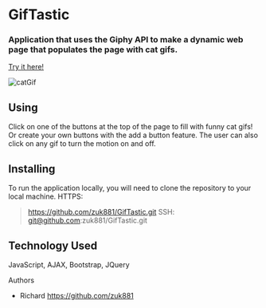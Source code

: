 # GifTastic

### Application that uses the Giphy API to make a dynamic web page that populates the page with cat gifs.
[Try it here!](https://zuk881.github.io/GifTastic/
)

![catGif](url)

## Using
Click on one of the buttons at the top of the page to fill with funny cat gifs! Or create your own buttons with the add a button feature.
The user can also click on any gif to turn the motion on and off.

## Installing
To run the application locally, you will need to clone the repository to your local machine.
HTTPS:
> https://github.com/zuk881/GifTastic.git
SSH:
> git@github.com:zuk881/GifTastic.git

## Technology Used
JavaScript, AJAX, Bootstrap, JQuery

Authors
* Richard https://github.com/zuk881




